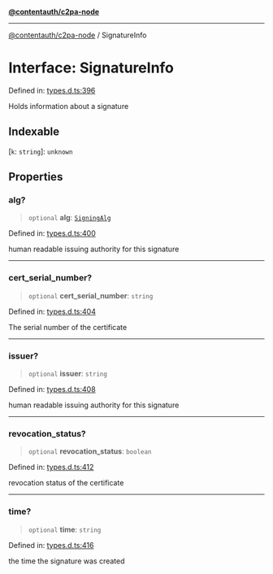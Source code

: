 [**@contentauth/c2pa-node**](../README.md)

***

[@contentauth/c2pa-node](../README.md) / SignatureInfo

# Interface: SignatureInfo

Defined in: [types.d.ts:396](https://github.com/contentauth/c2pa-node-v2/blob/8bb2490bb1f0c6c00c0930669451a7750cccfebc/js-src/types.d.ts#L396)

Holds information about a signature

## Indexable

\[`k`: `string`\]: `unknown`

## Properties

### alg?

> `optional` **alg**: [`SigningAlg`](../type-aliases/SigningAlg.md)

Defined in: [types.d.ts:400](https://github.com/contentauth/c2pa-node-v2/blob/8bb2490bb1f0c6c00c0930669451a7750cccfebc/js-src/types.d.ts#L400)

human readable issuing authority for this signature

***

### cert\_serial\_number?

> `optional` **cert\_serial\_number**: `string`

Defined in: [types.d.ts:404](https://github.com/contentauth/c2pa-node-v2/blob/8bb2490bb1f0c6c00c0930669451a7750cccfebc/js-src/types.d.ts#L404)

The serial number of the certificate

***

### issuer?

> `optional` **issuer**: `string`

Defined in: [types.d.ts:408](https://github.com/contentauth/c2pa-node-v2/blob/8bb2490bb1f0c6c00c0930669451a7750cccfebc/js-src/types.d.ts#L408)

human readable issuing authority for this signature

***

### revocation\_status?

> `optional` **revocation\_status**: `boolean`

Defined in: [types.d.ts:412](https://github.com/contentauth/c2pa-node-v2/blob/8bb2490bb1f0c6c00c0930669451a7750cccfebc/js-src/types.d.ts#L412)

revocation status of the certificate

***

### time?

> `optional` **time**: `string`

Defined in: [types.d.ts:416](https://github.com/contentauth/c2pa-node-v2/blob/8bb2490bb1f0c6c00c0930669451a7750cccfebc/js-src/types.d.ts#L416)

the time the signature was created
